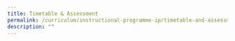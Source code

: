 ```yaml
---
title: Timetable & Assessment
permalink: /curriculum/instructional-programme-ip/timetable-and-assessment
description: ""
---
```


